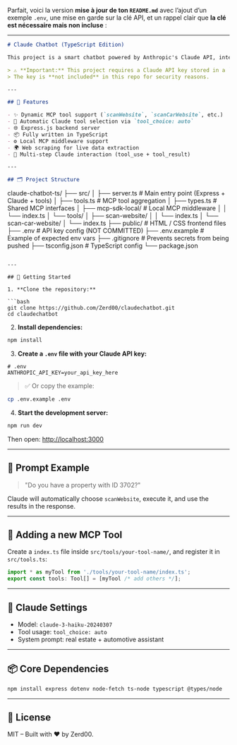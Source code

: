 Parfait, voici la version **mise à jour de ton `README.md`** avec l’ajout d’un exemple `.env`, une mise en garde sur la clé API, et un rappel clair que **la clé est nécessaire mais non incluse** :

---

```markdown
# Claude Chatbot (TypeScript Edition)

This project is a smart chatbot powered by Anthropic's Claude API, integrated with the Model Context Protocol (MCP) to dynamically call custom tools like real estate and car website scrapers.

> ⚠️ **Important:** This project requires a Claude API key stored in a `.env` file.  
> The key is **not included** in this repo for security reasons.

---

## 🔧 Features

- ✨ Dynamic MCP tool support (`scanWebsite`, `scanCarWebsite`, etc.)
- 🔁 Automatic Claude tool selection via `tool_choice: auto`
- 🌐 Express.js backend server
- 📦 Fully written in TypeScript
- ⚙️ Local MCP middleware support
- 🌍 Web scraping for live data extraction
- 🧠 Multi-step Claude interaction (tool_use + tool_result)

---

## 🗂️ Project Structure

```

claude-chatbot-ts/
├── src/
│   ├── server.ts               # Main entry point (Express + Claude + tools)
│   ├── tools.ts                # MCP tool aggregation
│   ├── types.ts                # Shared MCP interfaces
│   ├── mcp-sdk-local/          # Local MCP middleware
│   │   └── index.ts
│   └── tools/
│       ├── scan-website/
│       │   └── index.ts
│       └── scan-car-website/
│           └── index.ts
├── public/                     # HTML / CSS frontend files
├── .env                        # API key config (NOT COMMITTED)
├── .env.example                # Example of expected env vars
├── .gitignore                  # Prevents secrets from being pushed
├── tsconfig.json               # TypeScript config
└── package.json

````

---

## 🚀 Getting Started

1. **Clone the repository:**

```bash
git clone https://github.com/Zerd00/claudechatbot.git
cd claudechatbot
````

2. **Install dependencies:**

```bash
npm install
```

3. **Create a `.env` file with your Claude API key:**

```env
# .env
ANTHROPIC_API_KEY=your_api_key_here
```

> ✅ Or copy the example:

```bash
cp .env.example .env
```

4. **Start the development server:**

```bash
npm run dev
```

Then open: [http://localhost:3000](http://localhost:3000)

---

## 🧪 Prompt Example

> "Do you have a property with ID 3702?"

Claude will automatically choose `scanWebsite`, execute it, and use the results in the response.

---

## 🧩 Adding a new MCP Tool

Create a `index.ts` file inside `src/tools/your-tool-name/`, and register it in `src/tools.ts`:

```ts
import * as myTool from './tools/your-tool-name/index.ts';
export const tools: Tool[] = [myTool /* add others */];
```

---

## 🧠 Claude Settings

* Model: `claude-3-haiku-20240307`
* Tool usage: `tool_choice: auto`
* System prompt: real estate + automotive assistant

---

## 📦 Core Dependencies

```bash
npm install express dotenv node-fetch ts-node typescript @types/node
```

---

## 📜 License

MIT – Built with ❤️ by Zerd00.
